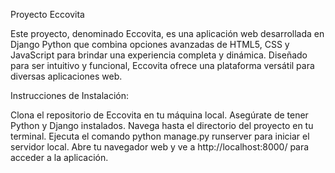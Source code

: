Proyecto Eccovita

Este proyecto, denominado Eccovita, es una aplicación web desarrollada en Django Python que combina opciones avanzadas de HTML5, CSS y JavaScript para brindar una experiencia completa y dinámica. Diseñado para ser intuitivo y funcional, Eccovita ofrece una plataforma versátil para diversas aplicaciones web.

Instrucciones de Instalación:

Clona el repositorio de Eccovita en tu máquina local.
Asegúrate de tener Python y Django instalados.
Navega hasta el directorio del proyecto en tu terminal.
Ejecuta el comando python manage.py runserver para iniciar el servidor local.
Abre tu navegador web y ve a http://localhost:8000/ para acceder a la aplicación.
